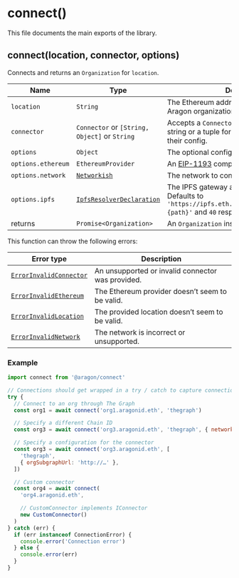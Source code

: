 # connect()



This file documents the main exports of the library.

## connect(location, connector, options)

Connects and returns an `Organization` for `location`.

| Name               | Type                                          | Description                                                                                                                  |
| ------------------ | --------------------------------------------- | ---------------------------------------------------------------------------------------------------------------------------- |
| `location`         | `String`                                      | The Ethereum address or ENS domain of an Aragon organization.                                                                |
| `connector`        | `Connector` or `[String, Object]` or `String` | Accepts a `Connector` instance, and either a string or a tuple for embedded connectors and their config.                     |
| `options`          | `Object`                                      | The optional configuration object.                                                                                           |
| `options.ethereum` | `EthereumProvider`                            | An [EIP-1193](https://eips.ethereum.org/EIPS/eip-1193) compatible object.                                                    |
| `options.network`  | [`Networkish`](broken-reference)              | The network to connect to. Defaults to `1`.                                                                                  |
| `options.ipfs`     | [`IpfsResolverDeclaration`](broken-reference) | The IPFS gateway and cached results. Defaults to `'https://ipfs.eth.aragon.network/ipfs/{cid}{path}'` and `40` respectively. |
| returns            | `Promise<Organization>`                       | An `Organization` instance.                                                                                                  |

This function can throw the following errors:

| Error type                                  | Description                                       |
| ------------------------------------------- | ------------------------------------------------- |
| [`ErrorInvalidConnector`](broken-reference) | An unsupported or invalid connector was provided. |
| [`ErrorInvalidEthereum`](broken-reference)  | The Ethereum provider doesn’t seem to be valid.   |
| [`ErrorInvalidLocation`](broken-reference)  | The provided location doesn’t seem to be valid.   |
| [`ErrorInvalidNetwork`](broken-reference)   | The network is incorrect or unsupported.          |

### Example

```javascript
import connect from '@aragon/connect'

// Connections should get wrapped in a try / catch to capture connection errors
try {
  // Connect to an org through The Graph
  const org1 = await connect('org1.aragonid.eth', 'thegraph')

  // Specify a different Chain ID
  const org3 = await connect('org3.aragonid.eth', 'thegraph', { network: 4 })

  // Specify a configuration for the connector
  const org3 = await connect('org3.aragonid.eth', [
    'thegraph',
    { orgSubgraphUrl: 'http://…' },
  ])

  // Custom connector
  const org4 = await connect(
    'org4.aragonid.eth',

    // CustomConnector implements IConnector
    new CustomConnector()
  )
} catch (err) {
  if (err instanceof ConnectionError) {
    console.error('Connection error')
  } else {
    console.error(err)
  }
}
```
